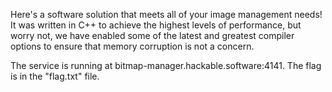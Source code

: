 Here's a software solution that meets all of your image management needs! It was written in C++ to achieve the highest levels of performance, but worry not, we have enabled some of the latest and greatest compiler options to ensure that memory corruption is not a concern.

The service is running at bitmap-manager.hackable.software:4141. The flag is in the "flag.txt" file.
